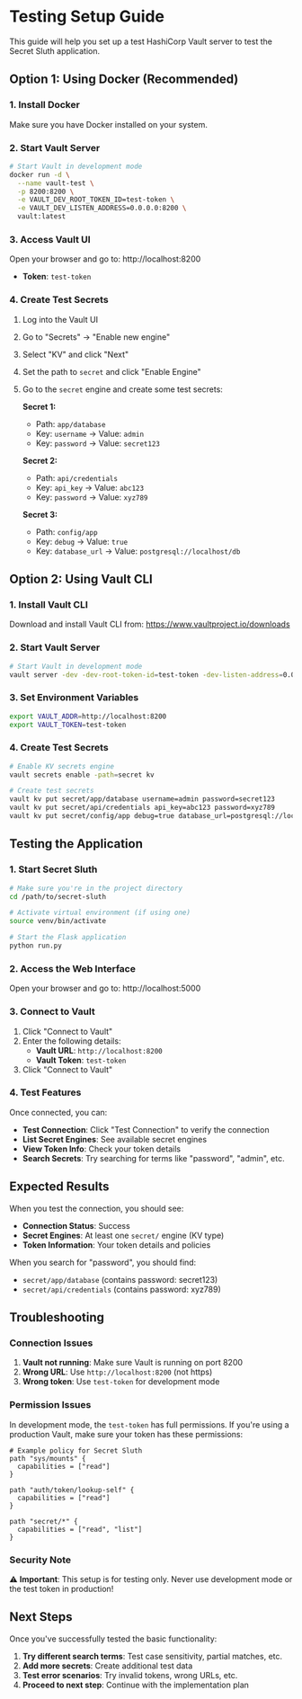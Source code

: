 # Testing Setup Guide

This guide will help you set up a test HashiCorp Vault server to test the Secret Sluth application.

## Option 1: Using Docker (Recommended)

### 1. Install Docker

Make sure you have Docker installed on your system.

### 2. Start Vault Server

```bash
# Start Vault in development mode
docker run -d \
  --name vault-test \
  -p 8200:8200 \
  -e VAULT_DEV_ROOT_TOKEN_ID=test-token \
  -e VAULT_DEV_LISTEN_ADDRESS=0.0.0.0:8200 \
  vault:latest
```

### 3. Access Vault UI

Open your browser and go to: http://localhost:8200

- **Token**: `test-token`

### 4. Create Test Secrets

1. Log into the Vault UI
2. Go to "Secrets" → "Enable new engine"
3. Select "KV" and click "Next"
4. Set the path to `secret` and click "Enable Engine"
5. Go to the `secret` engine and create some test secrets:

   **Secret 1:**
   - Path: `app/database`
   - Key: `username` → Value: `admin`
   - Key: `password` → Value: `secret123`

   **Secret 2:**
   - Path: `api/credentials`
   - Key: `api_key` → Value: `abc123`
   - Key: `password` → Value: `xyz789`

   **Secret 3:**
   - Path: `config/app`
   - Key: `debug` → Value: `true`
   - Key: `database_url` → Value: `postgresql://localhost/db`

## Option 2: Using Vault CLI

### 1. Install Vault CLI

Download and install Vault CLI from: https://www.vaultproject.io/downloads

### 2. Start Vault Server

```bash
# Start Vault in development mode
vault server -dev -dev-root-token-id=test-token -dev-listen-address=0.0.0.0:8200
```

### 3. Set Environment Variables

```bash
export VAULT_ADDR=http://localhost:8200
export VAULT_TOKEN=test-token
```

### 4. Create Test Secrets

```bash
# Enable KV secrets engine
vault secrets enable -path=secret kv

# Create test secrets
vault kv put secret/app/database username=admin password=secret123
vault kv put secret/api/credentials api_key=abc123 password=xyz789
vault kv put secret/config/app debug=true database_url=postgresql://localhost/db
```

## Testing the Application

### 1. Start Secret Sluth

```bash
# Make sure you're in the project directory
cd /path/to/secret-sluth

# Activate virtual environment (if using one)
source venv/bin/activate

# Start the Flask application
python run.py
```

### 2. Access the Web Interface

Open your browser and go to: http://localhost:5000

### 3. Connect to Vault

1. Click "Connect to Vault"
2. Enter the following details:
   - **Vault URL**: `http://localhost:8200`
   - **Vault Token**: `test-token`
3. Click "Connect to Vault"

### 4. Test Features

Once connected, you can:

- **Test Connection**: Click "Test Connection" to verify the connection
- **List Secret Engines**: See available secret engines
- **View Token Info**: Check your token details
- **Search Secrets**: Try searching for terms like "password", "admin", etc.

## Expected Results

When you test the connection, you should see:

- **Connection Status**: Success
- **Secret Engines**: At least one `secret/` engine (KV type)
- **Token Information**: Your token details and policies

When you search for "password", you should find:
- `secret/app/database` (contains password: secret123)
- `secret/api/credentials` (contains password: xyz789)

## Troubleshooting

### Connection Issues

1. **Vault not running**: Make sure Vault is running on port 8200
2. **Wrong URL**: Use `http://localhost:8200` (not https)
3. **Wrong token**: Use `test-token` for development mode

### Permission Issues

In development mode, the `test-token` has full permissions. If you're using a production Vault, make sure your token has these permissions:

```hcl
# Example policy for Secret Sluth
path "sys/mounts" {
  capabilities = ["read"]
}

path "auth/token/lookup-self" {
  capabilities = ["read"]
}

path "secret/*" {
  capabilities = ["read", "list"]
}
```

### Security Note

⚠️ **Important**: This setup is for testing only. Never use development mode or the test token in production!

## Next Steps

Once you've successfully tested the basic functionality:

1. **Try different search terms**: Test case sensitivity, partial matches, etc.
2. **Add more secrets**: Create additional test data
3. **Test error scenarios**: Try invalid tokens, wrong URLs, etc.
4. **Proceed to next step**: Continue with the implementation plan
